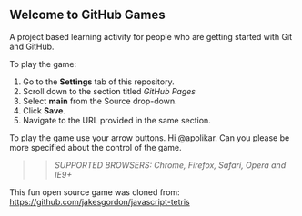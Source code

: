 ## Welcome to GitHub Games

A project based learning activity for people who are getting started with Git and GitHub.

To play the game:
1. Go to the **Settings** tab of this repository.
2. Scroll down to the section titled _GitHub Pages_
3. Select **main** from the Source drop-down.
4. Click **Save**.
5. Navigate to the URL provided in the same section.

To play the game use your arrow buttons. 
Hi @apolikar. Can you please be more specified about the control of the game.
>> _*SUPPORTED BROWSERS*: Chrome, Firefox, Safari, Opera and IE9+_

This fun open source game was cloned from: https://github.com/jakesgordon/javascript-tetris
